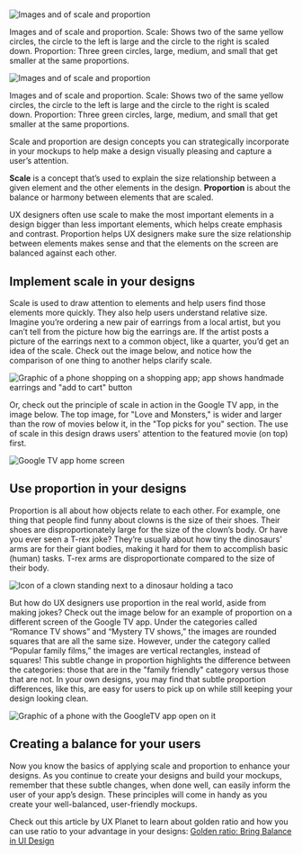 # 

![Images and of scale and proportion](https://d3c33hcgiwev3.cloudfront.net/imageAssetProxy.v1/Gm78yRrTSkCu_Mka03pACA_a3656ebd8ae4494c959c27e53375fb27_Screen-Shot-2021-02-10-at-6.05.58-AM.png?expiry=1746057600000&hmac=ELq3u4cp0rIdmFQxHoSEE0PgHFky3afUw0HXS9JrxjI)

Images and of scale and proportion. Scale: Shows two of the same yellow circles, the circle to the left is large and the circle to the right is scaled down. Proportion: Three green circles, large, medium, and small that get smaller at the same proportions.

![Images and of scale and proportion](https://d3c33hcgiwev3.cloudfront.net/imageAssetProxy.v1/Gm78yRrTSkCu_Mka03pACA_a3656ebd8ae4494c959c27e53375fb27_Screen-Shot-2021-02-10-at-6.05.58-AM.png?expiry=1746057600000&hmac=ELq3u4cp0rIdmFQxHoSEE0PgHFky3afUw0HXS9JrxjI)

Images and of scale and proportion. Scale: Shows two of the same yellow circles, the circle to the left is large and the circle to the right is scaled down. Proportion: Three green circles, large, medium, and small that get smaller at the same proportions.

Scale and proportion are design concepts you can strategically incorporate in your mockups to help make a design visually pleasing and capture a user’s attention.

**Scale** is a concept that’s used to explain the size relationship between a given element and the other elements in the design. **Proportion** is about the balance or harmony between elements that are scaled. 

UX designers often use scale to make the most important elements in a design bigger than less important elements, which helps create emphasis and contrast. Proportion helps UX designers make sure the size relationship between elements makes sense and that the elements on the screen are balanced against each other.

## Implement scale in your designs

Scale is used to draw attention to elements and help users find those elements more quickly. They also help users understand relative size. Imagine you’re ordering a new pair of earrings from a local artist, but you can’t tell from the picture how big the earrings are. If the artist posts a picture of the earrings next to a common object, like a quarter, you’d get an idea of the scale. Check out the image below, and notice how the comparison of one thing to another helps clarify scale.

![Graphic of a phone shopping on a shopping app; app shows handmade earrings and "add to cart" button](https://d3c33hcgiwev3.cloudfront.net/imageAssetProxy.v1/WMu4XrLISzaLuF6yyIs2kA_8596fe52387a430487967cd803626fd9_Screenshot-2021-03-05-at-12.23.50-PM.png?expiry=1746057600000&hmac=nJkzb1wJcCn_pGSZb-xSgv1pCnFpdzI0RhlfEqa896U)

Or, check out the principle of scale in action in the Google TV app, in the image below. The top image, for "Love and Monsters," is wider and larger than the row of movies below it, in the "Top picks for you" section. The use of scale in this design draws users' attention to the featured movie (on top) first.

![Google TV app home screen](https://d3c33hcgiwev3.cloudfront.net/imageAssetProxy.v1/WtG4lWmJTTqRuJVpib06Iw_cf2b3bffb3b84d899d52ea4c0ff7127e_Screenshot-2021-03-05-at-12.24.01-PM.png?expiry=1746057600000&hmac=pqquvDOsJ1NXOW1r50TXTPLMseWRVvRPgUZw61cLEf4)

## Use proportion in your designs

Proportion is all about how objects relate to each other. For example, one thing that people find funny about clowns is the size of their shoes. Their shoes are disproportionately large for the size of the clown’s body. Or have you ever seen a T-rex joke? They’re usually about how tiny the dinosaurs’ arms are for their giant bodies, making it hard for them to accomplish basic (human) tasks. T-rex arms are disproportionate compared to the size of their body.

![Icon of a clown standing next to a dinosaur holding a taco](https://d3c33hcgiwev3.cloudfront.net/imageAssetProxy.v1/HY0IqevZSkCNCKnr2TpARA_7a0c076e56c34cb78ba1f72227b1c597_Screenshot-2021-03-05-at-12.24.35-PM.png?expiry=1746057600000&hmac=5At95F5no6l2RisCkLvqDUFUZ1QphVIENQil2ExkGIc)

But how do UX designers use proportion in the real world, aside from making jokes? Check out the image below for an example of proportion on a different screen of the Google TV app. Under the categories called “Romance TV shows” and “Mystery TV shows,” the images are rounded squares that are all the same size. However, under the category called “Popular family films,” the images are vertical rectangles, instead of squares! This subtle change in proportion highlights the difference between the categories: those that are in the "family friendly" category versus those that are not. In your own designs, you may find that subtle proportion differences, like this, are easy for users to pick up on while still keeping your design looking clean.

![Graphic of a phone with the GoogleTV app open on it](https://d3c33hcgiwev3.cloudfront.net/imageAssetProxy.v1/4lTL0spIQHCUy9LKSEBw-A_0ec323638ae843a4b08e7e723bf95629_Screenshot-2021-03-05-at-12.25.00-PM.png?expiry=1746057600000&hmac=S7C-Xs4zms6aHAU8bOzRjniYfCgqsKUqVyxIG3KjyGo)

## Creating a balance for your users

Now you know the basics of applying scale and proportion to enhance your designs. As you continue to create your designs and build your mockups, remember that these subtle changes, when done well, can easily inform the user of your app’s design. These principles will come in handy as you create your well-balanced, user-friendly mockups. 

Check out this article by UX Planet to learn about golden ratio and how you can use ratio to your advantage in your designs: [Golden ratio: Bring Balance in UI Design](https://uxplanet.org/golden-ratio-bring-balance-in-ui-design-765c954f0ff9)